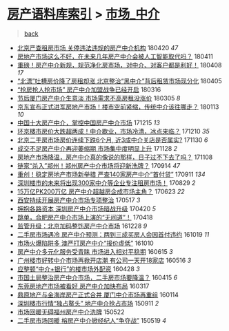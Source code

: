 [房产语料库索引](../../README.md)  > [市场_中介](市场_中介.md)
====
> [back](../README.md)

- [北京严查租房市场 关停违法违规的房产中介机构](http://jkwz.applinzi.com/ittc/7093987682260878347.html#%E5%8C%97%E4%BA%AC%E4%B8%A5%E6%9F%A5%E7%A7%9F%E6%88%BF%E5%B8%82%E5%9C%BA+%E5%85%B3%E5%81%9C%E8%BF%9D%E6%B3%95%E8%BF%9D%E8%A7%84%E7%9A%84%E6%88%BF%E4%BA%A7%E4%B8%AD%E4%BB%8B%E6%9C%BA%E6%9E%84) 180420 *47* 
- [房地产市场这么不好，在未来几年房产中介会被人工智能取代吗？](http://jkwz.applinzi.com/ittc/7090864929043383303.html#%E6%88%BF%E5%9C%B0%E4%BA%A7%E5%B8%82%E5%9C%BA%E8%BF%99%E4%B9%88%E4%B8%8D%E5%A5%BD%EF%BC%8C%E5%9C%A8%E6%9C%AA%E6%9D%A5%E5%87%A0%E5%B9%B4%E6%88%BF%E4%BA%A7%E4%B8%AD%E4%BB%8B%E4%BC%9A%E8%A2%AB%E4%BA%BA%E5%B7%A5%E6%99%BA%E8%83%BD%E5%8F%96%E4%BB%A3%E5%90%97%EF%BC%9F) 180411  
- [重磅！房产中介新规，规范净化房市场，对中介、对客户都是利好！](http://jkwz.applinzi.com/ittc/7089541784915149835.html#%E9%87%8D%E7%A3%85%EF%BC%81%E6%88%BF%E4%BA%A7%E4%B8%AD%E4%BB%8B%E6%96%B0%E8%A7%84%EF%BC%8C%E8%A7%84%E8%8C%83%E5%87%80%E5%8C%96%E6%88%BF%E5%B8%82%E5%9C%BA%EF%BC%8C%E5%AF%B9%E4%B8%AD%E4%BB%8B%E3%80%81%E5%AF%B9%E5%AE%A2%E6%88%B7%E9%83%BD%E6%98%AF%E5%88%A9%E5%A5%BD%EF%BC%81) 180408 *17* 
- [“北漂”吐槽房价降了房租却涨 北京整治“黑中介”背后租赁市场现分化](http://jkwz.applinzi.com/ittc/7088415328117982224.html#%E2%80%9C%E5%8C%97%E6%BC%82%E2%80%9D%E5%90%90%E6%A7%BD%E6%88%BF%E4%BB%B7%E9%99%8D%E4%BA%86%E6%88%BF%E7%A7%9F%E5%8D%B4%E6%B6%A8+%E5%8C%97%E4%BA%AC%E6%95%B4%E6%B2%BB%E2%80%9C%E9%BB%91%E4%B8%AD%E4%BB%8B%E2%80%9D%E8%83%8C%E5%90%8E%E7%A7%9F%E8%B5%81%E5%B8%82%E5%9C%BA%E7%8E%B0%E5%88%86%E5%8C%96) 180405  
- [“抢房抢人抢市场” 房产中介加盟战争已经开启](http://jkwz.applinzi.com/ittc/7081032776189215754.html#%E2%80%9C%E6%8A%A2%E6%88%BF%E6%8A%A2%E4%BA%BA%E6%8A%A2%E5%B8%82%E5%9C%BA%E2%80%9D+%E6%88%BF%E4%BA%A7%E4%B8%AD%E4%BB%8B%E5%8A%A0%E7%9B%9F%E6%88%98%E4%BA%89%E5%B7%B2%E7%BB%8F%E5%BC%80%E5%90%AF) 180316  
- [节后厦门房产中介生意淡 市场需求不高房租没涨价](http://jkwz.applinzi.com/ittc/7076924541026960391.html#%E8%8A%82%E5%90%8E%E5%8E%A6%E9%97%A8%E6%88%BF%E4%BA%A7%E4%B8%AD%E4%BB%8B%E7%94%9F%E6%84%8F%E6%B7%A1+%E5%B8%82%E5%9C%BA%E9%9C%80%E6%B1%82%E4%B8%8D%E9%AB%98%E6%88%BF%E7%A7%9F%E6%B2%A1%E6%B6%A8%E4%BB%B7) 180305 *8* 
- [京东宣布正式进军房地产市场！楼市空前紧缩，传统中介该往哪走？](http://jkwz.applinzi.com/ittc/7058085293385581574.html#%E4%BA%AC%E4%B8%9C%E5%AE%A3%E5%B8%83%E6%AD%A3%E5%BC%8F%E8%BF%9B%E5%86%9B%E6%88%BF%E5%9C%B0%E4%BA%A7%E5%B8%82%E5%9C%BA%EF%BC%81%E6%A5%BC%E5%B8%82%E7%A9%BA%E5%89%8D%E7%B4%A7%E7%BC%A9%EF%BC%8C%E4%BC%A0%E7%BB%9F%E4%B8%AD%E4%BB%8B%E8%AF%A5%E5%BE%80%E5%93%AA%E8%B5%B0%EF%BC%9F) 180113 *10* 
- [中国十大房产中介，掌控中国房产中介市场](http://jkwz.applinzi.com/ittc/7047259891624838160.html#%E4%B8%AD%E5%9B%BD%E5%8D%81%E5%A4%A7%E6%88%BF%E4%BA%A7%E4%B8%AD%E4%BB%8B%EF%BC%8C%E6%8E%8C%E6%8E%A7%E4%B8%AD%E5%9B%BD%E6%88%BF%E4%BA%A7%E4%B8%AD%E4%BB%8B%E5%B8%82%E5%9C%BA) 171215 *13* 
- [环京楼市房价大跌超两成！中介歇业，市场冷清，冰点来临？](http://jkwz.applinzi.com/ittc/7045508954967245840.html#%E7%8E%AF%E4%BA%AC%E6%A5%BC%E5%B8%82%E6%88%BF%E4%BB%B7%E5%A4%A7%E8%B7%8C%E8%B6%85%E4%B8%A4%E6%88%90%EF%BC%81%E4%B8%AD%E4%BB%8B%E6%AD%87%E4%B8%9A%EF%BC%8C%E5%B8%82%E5%9C%BA%E5%86%B7%E6%B8%85%EF%BC%8C%E5%86%B0%E7%82%B9%E6%9D%A5%E4%B8%B4%EF%BC%9F) 171210 *35* 
- [北京二手房市场房价连续下跌6个月, 近3成中介关店是否属实?](http://jkwz.applinzi.com/ittc/7041780467559302160.html#%E5%8C%97%E4%BA%AC%E4%BA%8C%E6%89%8B%E6%88%BF%E5%B8%82%E5%9C%BA%E6%88%BF%E4%BB%B7%E8%BF%9E%E7%BB%AD%E4%B8%8B%E8%B7%8C6%E4%B8%AA%E6%9C%88%2C+%E8%BF%913%E6%88%90%E4%B8%AD%E4%BB%8B%E5%85%B3%E5%BA%97%E6%98%AF%E5%90%A6%E5%B1%9E%E5%AE%9E%3F) 171130 *6* 
- [成交不足房产中介再迎萎缩期 市场集中度明显上升](http://jkwz.applinzi.com/ittc/7041083584151028753.html#%E6%88%90%E4%BA%A4%E4%B8%8D%E8%B6%B3%E6%88%BF%E4%BA%A7%E4%B8%AD%E4%BB%8B%E5%86%8D%E8%BF%8E%E8%90%8E%E7%BC%A9%E6%9C%9F+%E5%B8%82%E5%9C%BA%E9%9B%86%E4%B8%AD%E5%BA%A6%E6%98%8E%E6%98%BE%E4%B8%8A%E5%8D%87) 171128 *2* 
- [房地产市场降温，房产中介真的像说的那样，日子过不下去了吗？](http://jkwz.applinzi.com/ittc/7033598024666842128.html#%E6%88%BF%E5%9C%B0%E4%BA%A7%E5%B8%82%E5%9C%BA%E9%99%8D%E6%B8%A9%EF%BC%8C%E6%88%BF%E4%BA%A7%E4%B8%AD%E4%BB%8B%E7%9C%9F%E7%9A%84%E5%83%8F%E8%AF%B4%E7%9A%84%E9%82%A3%E6%A0%B7%EF%BC%8C%E6%97%A5%E5%AD%90%E8%BF%87%E4%B8%8D%E4%B8%8B%E5%8E%BB%E4%BA%86%E5%90%97%EF%BC%9F) 171108  
- [链家“杀入”郑州！郑州房产中介市场将迎新洗牌？](http://jkwz.applinzi.com/ittc/7013075497158968337.html#%E9%93%BE%E5%AE%B6%E2%80%9C%E6%9D%80%E5%85%A5%E2%80%9D%E9%83%91%E5%B7%9E%EF%BC%81%E9%83%91%E5%B7%9E%E6%88%BF%E4%BA%A7%E4%B8%AD%E4%BB%8B%E5%B8%82%E5%9C%BA%E5%B0%86%E8%BF%8E%E6%96%B0%E6%B4%97%E7%89%8C%EF%BC%9F) 170914 *47* 
- [重创！稳定房地产市场新举措 严查140家房产中介“首付贷”](http://jkwz.applinzi.com/ittc/7012042340129309713.html#%E9%87%8D%E5%88%9B%EF%BC%81%E7%A8%B3%E5%AE%9A%E6%88%BF%E5%9C%B0%E4%BA%A7%E5%B8%82%E5%9C%BA%E6%96%B0%E4%B8%BE%E6%8E%AA+%E4%B8%A5%E6%9F%A5140%E5%AE%B6%E6%88%BF%E4%BA%A7%E4%B8%AD%E4%BB%8B%E2%80%9C%E9%A6%96%E4%BB%98%E8%B4%B7%E2%80%9D) 170911 *134* 
- [深圳楼市的未来将出现300家中介等企业专注租房市场！](http://jkwz.applinzi.com/ittc/7007159296226493456.html#%E6%B7%B1%E5%9C%B3%E6%A5%BC%E5%B8%82%E7%9A%84%E6%9C%AA%E6%9D%A5%E5%B0%86%E5%87%BA%E7%8E%B0300%E5%AE%B6%E4%B8%AD%E4%BB%8B%E7%AD%89%E4%BC%81%E4%B8%9A%E4%B8%93%E6%B3%A8%E7%A7%9F%E6%88%BF%E5%B8%82%E5%9C%BA%EF%BC%81) 170829 *2* 
- [15万亿PK200万亿 房产中介超越房企成市场主角？](http://jkwz.applinzi.com/ittc/6982348728764466180.html#15%E4%B8%87%E4%BA%BFPK200%E4%B8%87%E4%BA%BF+%E6%88%BF%E4%BA%A7%E4%B8%AD%E4%BB%8B%E8%B6%85%E8%B6%8A%E6%88%BF%E4%BC%81%E6%88%90%E5%B8%82%E5%9C%BA%E4%B8%BB%E8%A7%92%EF%BC%9F) 170623 *22* 
- [西安持续开展房产中介市场专项整治](http://jkwz.applinzi.com/ittc/6968516414641013765.html#%E8%A5%BF%E5%AE%89%E6%8C%81%E7%BB%AD%E5%BC%80%E5%B1%95%E6%88%BF%E4%BA%A7%E4%B8%AD%E4%BB%8B%E5%B8%82%E5%9C%BA%E4%B8%93%E9%A1%B9%E6%95%B4%E6%B2%BB) 170517 *3* 
- [拥抱各路资本 深圳房产中介市场暗战升级](http://jkwz.applinzi.com/ittc/6958699560825259012.html#%E6%8B%A5%E6%8A%B1%E5%90%84%E8%B7%AF%E8%B5%84%E6%9C%AC+%E6%B7%B1%E5%9C%B3%E6%88%BF%E4%BA%A7%E4%B8%AD%E4%BB%8B%E5%B8%82%E5%9C%BA%E6%9A%97%E6%88%98%E5%8D%87%E7%BA%A7) 170420 *5* 
- [跳单，合肥房产中介市场上演的“无间道”！](http://jkwz.applinzi.com/ittc/6957819397845550084.html#%E8%B7%B3%E5%8D%95%EF%BC%8C%E5%90%88%E8%82%A5%E6%88%BF%E4%BA%A7%E4%B8%AD%E4%BB%8B%E5%B8%82%E5%9C%BA%E4%B8%8A%E6%BC%94%E7%9A%84%E2%80%9C%E6%97%A0%E9%97%B4%E9%81%93%E2%80%9D%EF%BC%81) 170418  
- [监管升级：北京加码整饬房产中介市场](http://jkwz.applinzi.com/ittc/6916626559078499333.html#%E7%9B%91%E7%AE%A1%E5%8D%87%E7%BA%A7%EF%BC%9A%E5%8C%97%E4%BA%AC%E5%8A%A0%E7%A0%81%E6%95%B4%E9%A5%AC%E6%88%BF%E4%BA%A7%E4%B8%AD%E4%BB%8B%E5%B8%82%E5%9C%BA) 161228 *9* 
- [二手房市场遇冷 房产中介预测：两到三成买房人会因首付违约](http://jkwz.applinzi.com/ittc/6890650194512708613.html#%E4%BA%8C%E6%89%8B%E6%88%BF%E5%B8%82%E5%9C%BA%E9%81%87%E5%86%B7+%E6%88%BF%E4%BA%A7%E4%B8%AD%E4%BB%8B%E9%A2%84%E6%B5%8B%EF%BC%9A%E4%B8%A4%E5%88%B0%E4%B8%89%E6%88%90%E4%B9%B0%E6%88%BF%E4%BA%BA%E4%BC%9A%E5%9B%A0%E9%A6%96%E4%BB%98%E8%BF%9D%E7%BA%A6) 161019 *11* 
- [市场火爆陷阱多 澳严打房产中介“报价虚低”](http://jkwz.applinzi.com/ittc/6887393130554328068.html#%E5%B8%82%E5%9C%BA%E7%81%AB%E7%88%86%E9%99%B7%E9%98%B1%E5%A4%9A+%E6%BE%B3%E4%B8%A5%E6%89%93%E6%88%BF%E4%BA%A7%E4%B8%AD%E4%BB%8B%E2%80%9C%E6%8A%A5%E4%BB%B7%E8%99%9A%E4%BD%8E%E2%80%9D) 161010  
- [房产中介多元化服务受青睐 市场进入相对平稳期](http://jkwz.applinzi.com/ittc/6843861136407266308.html#%E6%88%BF%E4%BA%A7%E4%B8%AD%E4%BB%8B%E5%A4%9A%E5%85%83%E5%8C%96%E6%9C%8D%E5%8A%A1%E5%8F%97%E9%9D%92%E7%9D%90+%E5%B8%82%E5%9C%BA%E8%BF%9B%E5%85%A5%E7%9B%B8%E5%AF%B9%E5%B9%B3%E7%A8%B3%E6%9C%9F) 160615 *3* 
- [广州楼市好转中介市场再掀开店潮 有公司一天开18家店](http://jkwz.applinzi.com/ittc/6832913155839493125.html#%E5%B9%BF%E5%B7%9E%E6%A5%BC%E5%B8%82%E5%A5%BD%E8%BD%AC%E4%B8%AD%E4%BB%8B%E5%B8%82%E5%9C%BA%E5%86%8D%E6%8E%80%E5%BC%80%E5%BA%97%E6%BD%AE+%E6%9C%89%E5%85%AC%E5%8F%B8%E4%B8%80%E5%A4%A9%E5%BC%8018%E5%AE%B6%E5%BA%97) 160516 *3* 
- [应整顿“中介+银行”的楼市场外配资](http://jkwz.applinzi.com/ittc/6826011301759157252.html#%E5%BA%94%E6%95%B4%E9%A1%BF%E2%80%9C%E4%B8%AD%E4%BB%8B%2B%E9%93%B6%E8%A1%8C%E2%80%9D%E7%9A%84%E6%A5%BC%E5%B8%82%E5%9C%BA%E5%A4%96%E9%85%8D%E8%B5%84) 160428 *3* 
- [市国土局整治房产中介市场，二手房市场要降温？](http://jkwz.applinzi.com/ittc/6821403736416977924.html#%E5%B8%82%E5%9B%BD%E5%9C%9F%E5%B1%80%E6%95%B4%E6%B2%BB%E6%88%BF%E4%BA%A7%E4%B8%AD%E4%BB%8B%E5%B8%82%E5%9C%BA%EF%BC%8C%E4%BA%8C%E6%89%8B%E6%88%BF%E5%B8%82%E5%9C%BA%E8%A6%81%E9%99%8D%E6%B8%A9%EF%BC%9F) 160415 *6* 
- [东莞房地产市场被看好 房产中介加快布局](http://jkwz.applinzi.com/ittc/6810594480151331844.html#%E4%B8%9C%E8%8E%9E%E6%88%BF%E5%9C%B0%E4%BA%A7%E5%B8%82%E5%9C%BA%E8%A2%AB%E7%9C%8B%E5%A5%BD+%E6%88%BF%E4%BA%A7%E4%B8%AD%E4%BB%8B%E5%8A%A0%E5%BF%AB%E5%B8%83%E5%B1%80) 160317  
- [鼎原地产与金海岸房产正式合并 厦门中介市场再重组](http://jkwz.applinzi.com/ittc/6787113176244159493.html#%E9%BC%8E%E5%8E%9F%E5%9C%B0%E4%BA%A7%E4%B8%8E%E9%87%91%E6%B5%B7%E5%B2%B8%E6%88%BF%E4%BA%A7%E6%AD%A3%E5%BC%8F%E5%90%88%E5%B9%B6+%E5%8E%A6%E9%97%A8%E4%B8%AD%E4%BB%8B%E5%B8%82%E5%9C%BA%E5%86%8D%E9%87%8D%E7%BB%84) 160114  
- [深圳楼市行情“独占鳌头” 地产中介抢占市场](http://jkwz.applinzi.com/ittc/6740850488901747717.html#%E6%B7%B1%E5%9C%B3%E6%A5%BC%E5%B8%82%E8%A1%8C%E6%83%85%E2%80%9C%E7%8B%AC%E5%8D%A0%E9%B3%8C%E5%A4%B4%E2%80%9D+%E5%9C%B0%E4%BA%A7%E4%B8%AD%E4%BB%8B%E6%8A%A2%E5%8D%A0%E5%B8%82%E5%9C%BA) 150911 *2* 
- [市场回暖无碍福州房产中介洗牌](http://jkwz.applinzi.com/ittc/547650611416441135.html#%E5%B8%82%E5%9C%BA%E5%9B%9E%E6%9A%96%E6%97%A0%E7%A2%8D%E7%A6%8F%E5%B7%9E%E6%88%BF%E4%BA%A7%E4%B8%AD%E4%BB%8B%E6%B4%97%E7%89%8C) 150522  
- [二手房市场回暖 榕房产中介掀经纪人“争夺战”](http://jkwz.applinzi.com/ittc/547650611413217567.html#%E4%BA%8C%E6%89%8B%E6%88%BF%E5%B8%82%E5%9C%BA%E5%9B%9E%E6%9A%96+%E6%A6%95%E6%88%BF%E4%BA%A7%E4%B8%AD%E4%BB%8B%E6%8E%80%E7%BB%8F%E7%BA%AA%E4%BA%BA%E2%80%9C%E4%BA%89%E5%A4%BA%E6%88%98%E2%80%9D) 150519 *4* 
